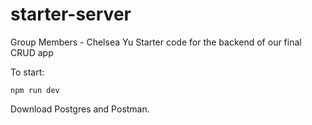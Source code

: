 # starter-server

Group Members - Chelsea Yu
Starter code for the backend of our final CRUD app

To start:

`npm run dev`

Download Postgres and Postman. 
